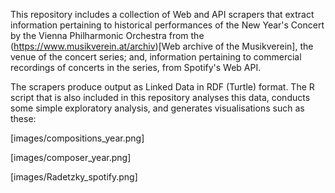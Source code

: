 This repository includes a collection of Web and API scrapers that extract information pertaining to historical performances of the New Year's Concert by the Vienna Philharmonic Orchestra from the (https://www.musikverein.at/archiv)[Web archive of the Musikverein], the venue of the concert series; and, information pertaining to commercial recordings of concerts in the series, from Spotify's Web API. 

The scrapers produce output as Linked Data in RDF (Turtle) format. The R script that is also included in this repository analyses this data, conducts some simple exploratory analysis, and generates visualisations such as these:

[images/compositions_year.png]

[images/composer_year.png]

[images/Radetzky_spotify.png]
